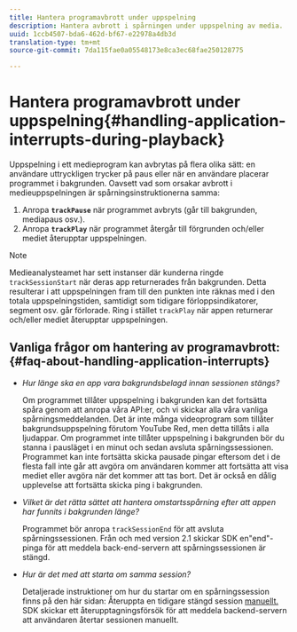 ```yaml
---
title: Hantera programavbrott under uppspelning
description: Hantera avbrott i spårningen under uppspelning av media.
uuid: 1ccb4507-bda6-462d-bf67-e22978a4db3d
translation-type: tm+mt
source-git-commit: 7da115fae0a05548173e8ca3ec68fae250128775

---
```



# Hantera programavbrott under uppspelning{#handling-application-interrupts-during-playback}

Uppspelning i ett medieprogram kan avbrytas på flera olika sätt: en användare uttryckligen trycker på paus eller när en användare placerar programmet i bakgrunden. Oavsett vad som orsakar avbrott i medieuppspelningen är spårningsinstruktionerna samma:

1. Anropa **`trackPause`** när programmet avbryts (går till bakgrunden, mediapaus osv.).
1. Anropa **`trackPlay`** när programmet återgår till förgrunden och/eller mediet återupptar uppspelningen.

>[!NOTE]
>
>Medieanalysteamet har sett instanser där kunderna ringde `trackSessionStart` när deras app returnerades från bakgrunden. Detta resulterar i att uppspelningen fram till den punkten inte räknas med i den totala uppspelningstiden, samtidigt som tidigare förloppsindikatorer, segment osv. går förlorade. Ring i stället `trackPlay` när appen returnerar och/eller mediet återupptar uppspelningen.

## Vanliga frågor om hantering av programavbrott: {#faq-about-handling-application-interrupts}

* _Hur länge ska en app vara bakgrundsbelagd innan sessionen stängs?_

   Om programmet tillåter uppspelning i bakgrunden kan det fortsätta spåra genom att anropa våra API:er, och vi skickar alla våra vanliga spårningsmeddelanden. Det är inte många videoprogram som tillåter bakgrundsuppspelning förutom YouTube Red, men detta tillåts i alla ljudappar. Om programmet inte tillåter uppspelning i bakgrunden bör du stanna i pausläget i en minut och sedan avsluta spårningssessionen. Programmet kan inte fortsätta skicka pausade pingar eftersom det i de flesta fall inte går att avgöra om användaren kommer att fortsätta att visa mediet eller avgöra när det kommer att tas bort. Det är också en dålig upplevelse att fortsätta skicka ping i bakgrunden.

* _Vilket är det rätta sättet att hantera omstartsspårning efter att appen har funnits i bakgrunden länge?_

   Programmet bör anropa `trackSessionEnd` för att avsluta spårningssessionen. Från och med version 2.1 skickar SDK en&quot;end&quot;-pinga för att meddela back-end-servern att spårningssessionen är stängd.

* _Hur är det med att starta om samma session?_

   Detaljerade instruktioner om hur du startar om en spårningssession finns på den här sidan: Återuppta en tidigare stängd session [manuellt.](/help/sdk-implement/cookbook/resuming-inactive.md) SDK skickar ett återupptagningsförsök för att meddela backend-servern att användaren återtar sessionen manuellt.

